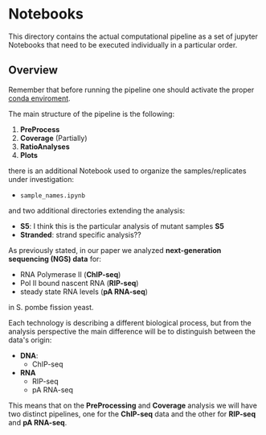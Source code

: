# Notebooks

This directory contains the actual computational pipeline as a set of jupyter Notebooks that need to be executed individually in a particular order.

## Overview

Remember that before running the pipeline one should activate the proper [conda enviroment](https://github.com/pablommesas/RNAdeg/blob/master/README.md#conda-enviroment).

The main structure of the pipeline is the following:

1.  **PreProcess**
2.  **Coverage** (Partially)
3.  **RatioAnalyses**
4.  **Plots**

there is an additional Notebook used to organize the samples/replicates under investigation:

* `sample_names.ipynb`

and two additional directories extending the analysis:

* **S5**: I think this is the particular analysis of mutant samples **S5**
* **Stranded**: strand specific analysis??

As previously stated, in our paper we analyzed **next-generation sequencing (NGS) data** for:

* RNA Polymerase II (**ChIP-seq**)
* Pol II bound nascent RNA (**RIP-seq**)
* steady state RNA levels (**pA RNA-seq**)

in S. pombe fission yeast.

Each technology is describing a different biological process, but from the analysis perspective the main difference will be to distinguish between the data's origin:
* **DNA**:
  * ChIP-seq
* **RNA**
  * RIP-seq
  * pA RNA-seq

This means that on the **PreProcessing** and **Coverage** analysis we will have two distinct pipelines, one for the **ChIP-seq** data and the other for **RIP-seq** and **pA RNA-seq**.

